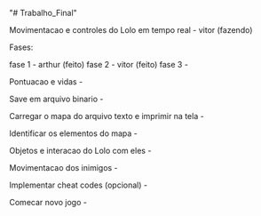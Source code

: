 "# Trabalho_Final"

Movimentacao e controles do Lolo em tempo real - vitor (fazendo)

Fases:

fase 1 - arthur (feito)
fase 2 - vitor (feito)
fase 3 - 

Pontuacao e vidas - 

Save em arquivo binario - 

Carregar o mapa do arquivo texto e imprimir na tela - 

Identificar os elementos do mapa -  

Objetos e interacao do Lolo com eles - 

Movimentacao dos inimigos - 

Implementar cheat codes (opcional) - 

Comecar novo jogo - 
